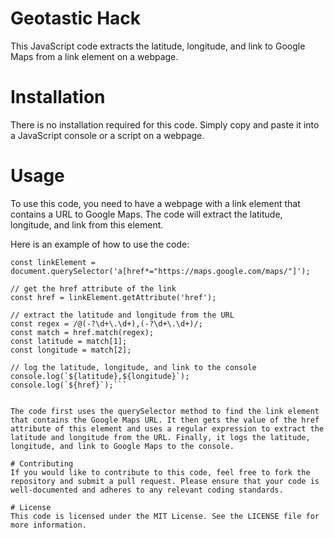 # Geotastic Hack
This JavaScript code extracts the latitude, longitude, and link to Google Maps from a link element on a webpage.

# Installation
There is no installation required for this code. Simply copy and paste it into a JavaScript console or a script on a webpage.

# Usage
To use this code, you need to have a webpage with a link element that contains a URL to Google Maps. The code will extract the latitude, longitude, and link from this element.

Here is an example of how to use the code:

```// get the link element from the site
const linkElement = document.querySelector('a[href*="https://maps.google.com/maps/"]');

// get the href attribute of the link
const href = linkElement.getAttribute('href');

// extract the latitude and longitude from the URL
const regex = /@(-?\d+\.\d+),(-?\d+\.\d+)/;
const match = href.match(regex);
const latitude = match[1];
const longitude = match[2];

// log the latitude, longitude, and link to the console
console.log(`${latitude},${longitude}`);
console.log(`${href}`);```


The code first uses the querySelector method to find the link element that contains the Google Maps URL. It then gets the value of the href attribute of this element and uses a regular expression to extract the latitude and longitude from the URL. Finally, it logs the latitude, longitude, and link to Google Maps to the console.

# Contributing
If you would like to contribute to this code, feel free to fork the repository and submit a pull request. Please ensure that your code is well-documented and adheres to any relevant coding standards.

# License
This code is licensed under the MIT License. See the LICENSE file for more information.
